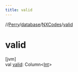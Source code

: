 ```yaml
---
title: valid
---
```

//[Perry](../../../index.html)/[database](../index.html)/[NXCodes](index.html)/[valid](valid.html)



# valid



[jvm]\
val [valid](valid.html): Column&lt;[Int](https://kotlinlang.org/api/latest/jvm/stdlib/kotlin/-int/index.html)&gt;




